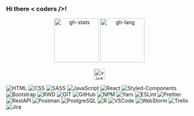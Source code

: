 ### Hi there < coders />! <img src="https://media.giphy.com/media/hvRJCLFzcasrR4ia7z/giphy.gif" width="12px">

<p align="center" >
  <img height="120" src="https://github-readme-stats.vercel.app/api?username=daria-kawecka&hide_border=true&bg_color=10,E0C7C7,904e95&title_color=fff&text_color=fff&icon_color=fff&show_icons=true&hide=stars,issues&count_private=true" alt="gh-stats"/>
  <img height="120" src="https://github-readme-stats.vercel.app/api/top-langs?username=daria-kawecka&layout=compact&hide_border=true&bg_color=-20,904e95,E0C7C7&title_color=fff&text_color=fff&icon_color=fff" alt="gh-lang"/>
</p>
<div align="center">
<img height="30" src="https://visitor-badge.laobi.icu/badge?page_id=daria-kawecka" alt="visitors-badge">
</div>
<p align="center">

![HTML](https://img.shields.io/badge/-HTML5-E34F26?style=flat-square&logo=HTML5&logoColor=white)
![CSS](https://img.shields.io/badge/-CSS3-1572B6?style=flat-square&logo=CSS3&logoColor=white)
![SASS](https://img.shields.io/badge/-SASS-CC6699?style=flat-square&logo=SASS&logoColor=white)
![JavaScript](https://img.shields.io/badge/-JavaScript-black?style=flat-square&logo=javascript)
![React](https://img.shields.io/badge/-React-61DAFB?style=flat-square&logo=react&logoColor=white)
![Styled-Components](https://img.shields.io/badge/-Styled%20Components-DB7093?style=flat-square&logo=Styled%20Components&logoColor=white)
![Bootstrap](https://img.shields.io/badge/-Bootstrap-7952B3?style=flat-square&logo=Bootstrap&logoColor=white)
![RWD](https://img.shields.io/badge/-ResponsiveWebDesign-CF202E?style=flat-square)
![GIT](https://img.shields.io/badge/-Git-F44D27?style=flat-square&logo=Git&logoColor=white)
![GitHub](https://img.shields.io/badge/-Github-181717?style=flat-square&logo=GitHub&logoColor=white)
![NPM](https://img.shields.io/badge/-NPM-CB3837?style=flat-square&logo=NPM&logoColor=white)
![Yarn](https://img.shields.io/badge/-Yarn-2C8EBB?style=flat-square&logo=Yarn&logoColor=white)
![ESLint](https://img.shields.io/badge/-ESLint-4B32C3?style=flat-square&logo=ESLint&logoColor=white)
![Prettier](https://img.shields.io/badge/-Prettier-F7B93E?style=flat-square&logo=Prettier&logoColor=white)
![RestAPI](https://img.shields.io/badge/-RestAPI-0E353D?style=flat-square)
![Postman](https://img.shields.io/badge/-Postman-FF6C37?style=flat-square&logo=Postman&logoColor=white)
![PostgreSQL](https://img.shields.io/badge/-PostgreSQL-336791?style=flat-square&logo=PostgreSQL&logoColor=white)
![R](https://img.shields.io/badge/-R-276DC3?style=flat-square&logo=R&logoColor=white)
![VSCode](https://img.shields.io/badge/-Visual%20Studio%20Code-23A9F2?style=flat-square&logo=Visual%20Studio%20Code&logoColor=white)
![WebStorm](https://img.shields.io/badge/-WebStorm-000000?style=flat-square&logo=WebStorm&logoColor=white)
![Trello](https://img.shields.io/badge/-Trello-0079BF?style=flat-square&logo=Trello&logoColor=white)
![Jira](https://img.shields.io/badge/-Jira-0052CC?style=flat-square&logo=Jira&logoColor=white)
</p>

